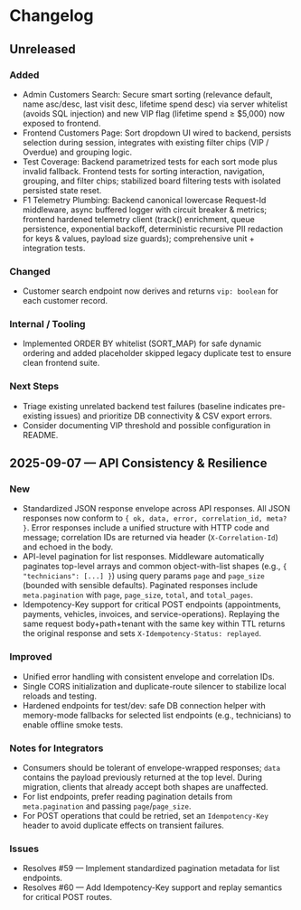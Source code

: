 # Changelog

## Unreleased

### Added

- Admin Customers Search: Secure smart sorting (relevance default, name asc/desc, last visit desc, lifetime spend desc) via server whitelist (avoids SQL injection) and new VIP flag (lifetime spend ≥ $5,000) now exposed to frontend.
- Frontend Customers Page: Sort dropdown UI wired to backend, persists selection during session, integrates with existing filter chips (VIP / Overdue) and grouping logic.
- Test Coverage: Backend parametrized tests for each sort mode plus invalid fallback. Frontend tests for sorting interaction, navigation, grouping, and filter chips; stabilized board filtering tests with isolated persisted state reset.
- F1 Telemetry Plumbing: Backend canonical lowercase Request-Id middleware, async buffered logger with circuit breaker & metrics; frontend hardened telemetry client (track() enrichment, queue persistence, exponential backoff, deterministic recursive PII redaction for keys & values, payload size guards); comprehensive unit + integration tests.

### Changed

- Customer search endpoint now derives and returns `vip: boolean` for each customer record.

### Internal / Tooling

- Implemented ORDER BY whitelist (SORT_MAP) for safe dynamic ordering and added placeholder skipped legacy duplicate test to ensure clean frontend suite.

### Next Steps

- Triage existing unrelated backend test failures (baseline indicates pre-existing issues) and prioritize DB connectivity & CSV export errors.
- Consider documenting VIP threshold and possible configuration in README.


## 2025-09-07 — API Consistency & Resilience

### New

- Standardized JSON response envelope across API responses. All JSON responses now conform to `{ ok, data, error, correlation_id, meta? }`. Error responses include a unified structure with HTTP code and message; correlation IDs are returned via header (`X-Correlation-Id`) and echoed in the body.
- API-level pagination for list responses. Middleware automatically paginates top-level arrays and common object-with-list shapes (e.g., `{ "technicians": [...] }`) using query params `page` and `page_size` (bounded with sensible defaults). Paginated responses include `meta.pagination` with `page`, `page_size`, `total`, and `total_pages`.
- Idempotency-Key support for critical POST endpoints (appointments, payments, vehicles, invoices, and service-operations). Replaying the same request body+path+tenant with the same key within TTL returns the original response and sets `X-Idempotency-Status: replayed`.

### Improved

- Unified error handling with consistent envelope and correlation IDs.
- Single CORS initialization and duplicate-route silencer to stabilize local reloads and testing.
- Hardened endpoints for test/dev: safe DB connection helper with memory-mode fallbacks for selected list endpoints (e.g., technicians) to enable offline smoke tests.

### Notes for Integrators

- Consumers should be tolerant of envelope-wrapped responses; `data` contains the payload previously returned at the top level. During migration, clients that already accept both shapes are unaffected.
- For list endpoints, prefer reading pagination details from `meta.pagination` and passing `page`/`page_size`.
- For POST operations that could be retried, set an `Idempotency-Key` header to avoid duplicate effects on transient failures.

### Issues

- Resolves #59 — Implement standardized pagination metadata for list endpoints.
- Resolves #60 — Add Idempotency-Key support and replay semantics for critical POST routes.
